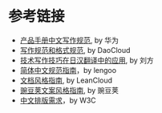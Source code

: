 # 参考链接

- [产品手册中文写作规范](http://wenku.baidu.com/link?url=0GARWdZsZw0fmZcCbXzyHJnyVlgFKBuvmbdeva6AL5szPn_bnn80qmjxyB4FGFyQ94RTSnzT9X3Zf37Y1hYIc0JpS0df9cYUK9EkKLnD3IK), by 华为
- [写作规范和格式规范](http://docs.daocloud.io/write-docs/format), by DaoCloud
- [技术写作技巧在日汉翻译中的应用](http://www.hitachi-tc.co.jp/company/thesis/thesis.pdf), by 刘方
- [简体中文规范指南](https://www.lengoo.de/documents/styleguides/lengoo_styleguide_ZH.pdf)，by lengoo
- [文档风格指南](http://open.leancloud.cn/copywriting-style-guide.html), by LeanCloud
- [豌豆荚文案风格指南](https://docs.google.com/document/d/1R8lMCPf6zCD5KEA8ekZ5knK77iw9J-vJ6vEopPemqZM/edit#), by 豌豆荚
- [中文排版需求](http://w3c.github.io/clreq/)，by W3C
